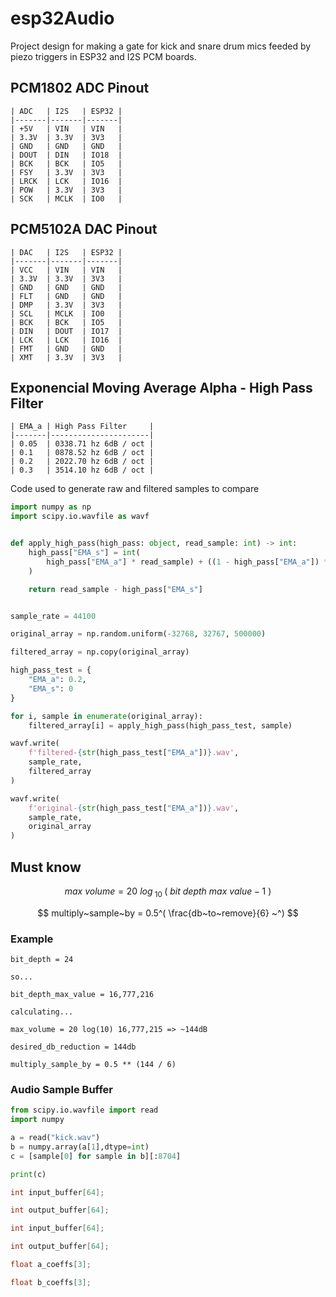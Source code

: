# esp32Audio

Project design for making a gate for kick and snare drum mics feeded by piezo triggers in ESP32 and I2S PCM boards.

## PCM1802 ADC Pinout
```
| ADC   | I2S   | ESP32 |
|-------|-------|-------|
| +5V   | VIN   | VIN   |
| 3.3V  | 3.3V  | 3V3   |
| GND   | GND   | GND   |
| DOUT  | DIN   | IO18  |
| BCK   | BCK   | IO5   |
| FSY   | 3.3V  | 3V3   |
| LRCK  | LCK   | IO16  |
| POW   | 3.3V  | 3V3   |
| SCK   | MCLK  | IO0   |
```

## PCM5102A DAC Pinout
```
| DAC   | I2S   | ESP32 |
|-------|-------|-------|
| VCC   | VIN   | VIN   |
| 3.3V  | 3.3V  | 3V3   |
| GND   | GND   | GND   |
| FLT   | GND   | GND   |
| DMP   | 3.3V  | 3V3   |
| SCL   | MCLK  | IO0   |
| BCK   | BCK   | IO5   |
| DIN   | DOUT  | IO17  |
| LCK   | LCK   | IO16  |
| FMT   | GND   | GND   |
| XMT   | 3.3V  | 3V3   |
```

## Exponencial Moving Average Alpha - High Pass Filter
```
| EMA_a | High Pass Filter     |
|-------|----------------------|
| 0.05  | 0338.71 hz 6dB / oct |
| 0.1   | 0878.52 hz 6dB / oct |
| 0.2   | 2022.70 hz 6dB / oct |
| 0.3   | 3514.10 hz 6dB / oct |
```

Code used to generate raw and filtered samples to compare

```python
import numpy as np
import scipy.io.wavfile as wavf


def apply_high_pass(high_pass: object, read_sample: int) -> int:
	high_pass["EMA_s"] = int(
        high_pass["EMA_a"] * read_sample) + ((1 - high_pass["EMA_a"]) * high_pass["EMA_s"]
    )

	return read_sample - high_pass["EMA_s"]


sample_rate = 44100

original_array = np.random.uniform(-32768, 32767, 500000)

filtered_array = np.copy(original_array)

high_pass_test = {
    "EMA_a": 0.2,
    "EMA_s": 0
}

for i, sample in enumerate(original_array):
    filtered_array[i] = apply_high_pass(high_pass_test, sample)

wavf.write(
    f'filtered-{str(high_pass_test["EMA_a"])}.wav', 
    sample_rate, 
    filtered_array
)

wavf.write(
    f'original-{str(high_pass_test["EMA_a"])}.wav', 
    sample_rate, 
    original_array
)

```

## Must know

$$ max~volume = 20~log_{~10~} (~bit~depth~max~value - 1~) $$

$$ multiply~sample~by = 0.5^( \frac{db~to~remove}{6} ~^) $$

### Example

```
bit_depth = 24

so...

bit_depth_max_value = 16,777,216

calculating...

max_volume = 20 log(10) 16,777,215 => ~144dB

desired_db_reduction = 144db

multiply_sample_by = 0.5 ** (144 / 6)
```

### Audio Sample Buffer

```python
from scipy.io.wavfile import read
import numpy

a = read("kick.wav")
b = numpy.array(a[1],dtype=int)
c = [sample[0] for sample in b][:8704]

print(c)
```

```cpp
int input_buffer[64];

int output_buffer[64];

int input_buffer[64];

int output_buffer[64];

float a_coeffs[3];

float b_coeffs[3];
```